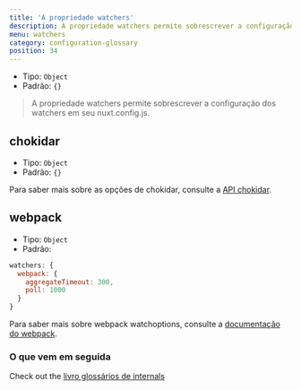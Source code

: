 ```yaml
---
title: 'A propriedade watchers'
description: A propriedade watchers permite sobrescrever a configuração dos watchers.
menu: watchers
category: configuration-glossary
position: 34
---
```


- Tipo: `Object`
- Padrão: `{}`

> A propriedade watchers permite sobrescrever a configuração dos watchers em seu nuxt.config.js.

## chokidar

- Tipo: `Object`
- Padrão: `{}`

Para saber mais sobre as opções de chokidar, consulte a [API chokidar](https://github.com/paulmillr/chokidar#api).

## webpack

- Tipo: `Object`
- Padrão:

```js
watchers: {
  webpack: {
    aggregateTimeout: 300,
    poll: 1000
  }
}
```

Para saber mais sobre webpack watchoptions, consulte a [documentação do webpack](https://webpack.js.org/configuration/watch/#watchoptions).

### O que vem em seguida

<base-alert type="next">

Check out the [livro glossários de internals](/guides/internals-glossary/$nuxt)

</base-alert>
